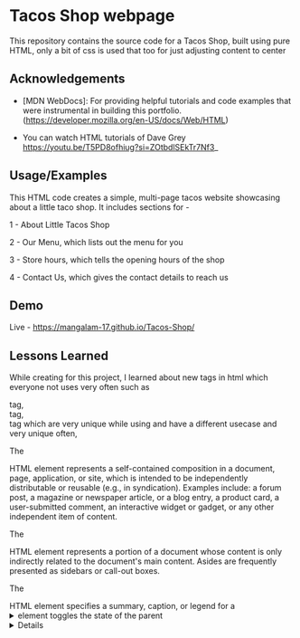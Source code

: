 
# Tacos Shop webpage 

This repository contains the source code for a Tacos Shop, built using pure HTML, only a bit of css is used that too for just adjusting content to center


## Acknowledgements

* [MDN WebDocs]: For providing helpful tutorials and code examples that were instrumental in building this portfolio.  (https://developer.mozilla.org/en-US/docs/Web/HTML)

* You can watch HTML tutorials of Dave Grey
  https://youtu.be/T5PD8ofhiug?si=ZOtbdlSEkTr7Nf3_
## Usage/Examples

This HTML code creates a simple, multi-page tacos website showcasing about a little taco shop. It includes sections for -

   1 - About Little Tacos Shop 
   
   2 - Our Menu, which lists out the menu for you

   3 - Store hours, which tells the opening hours of the shop

   4 - Contact Us, which gives the contact details to reach us
## Demo

Live - https://mangalam-17.github.io/Tacos-Shop/

## Lessons Learned

While creating for this project, I learned about new tags in html which everyone not uses very often such as <summary> tag,<aside> tag, <article> tag which are very unique while using and have a different usecase and very unique often,



 The <article> HTML element represents a self-contained composition in a document, page, application, or site, which is intended to be independently distributable or reusable (e.g., in syndication). Examples include: a forum post, a magazine or newspaper article, or a blog entry, a product card, a user-submitted comment, an interactive widget or gadget, or any other independent item of content.

  The <aside> HTML element represents a portion of a document whose content is only indirectly related to the document's main content. Asides are frequently presented as sidebars or call-out boxes.

 The <summary> HTML element specifies a summary, caption, or legend for a <details> element's disclosure box. Clicking the <summary> element toggles the state of the parent <details> element open and closed.

